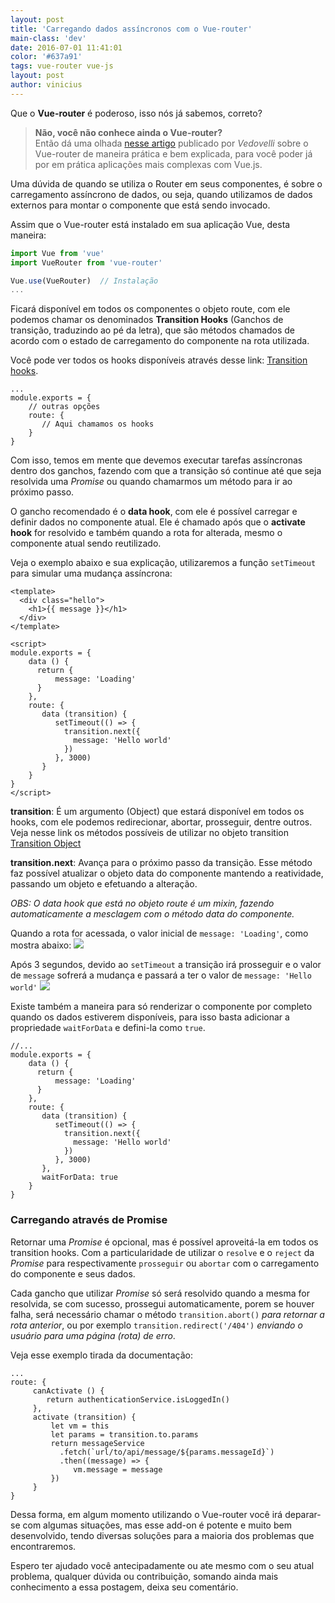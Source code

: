 ```yaml
---
layout: post
title: 'Carregando dados assíncronos com o Vue-router'
main-class: 'dev'
date: 2016-07-01 11:41:01 
color: '#637a91'
tags: vue-router vue-js
layout: post
author: vinicius
---
```


Que o **Vue-router** é poderoso, isso nós já sabemos, correto? 
> **Não, você não conhece ainda o Vue-router?**   
Então dá uma olhada [nesse artigo](http://www.vuejs-brasil.com.br/vue-router/) publicado por *Vedovelli* sobre o Vue-router de maneira prática e bem explicada, para você poder já por em prática aplicações mais complexas com Vue.js.  

Uma dúvida de quando se utiliza o Router em seus componentes, é sobre o carregamento assíncrono de dados, ou seja, quando utilizamos de dados externos para montar o componente que está sendo invocado.

Assim que o Vue-router está instalado em sua aplicação Vue, desta maneira:
```javascript
import Vue from 'vue'
import VueRouter from 'vue-router'

Vue.use(VueRouter)	// Instalação
...
```

Ficará disponível em todos os componentes o objeto route, com ele podemos chamar os denominados **Transition Hooks** (Ganchos de transição, traduzindo ao pé da letra), que são métodos chamados de acordo com o estado de carregamento do componente na rota utilizada.

Você pode ver todos os hooks disponíveis através desse link: [Transition hooks](http://router.vuejs.org/en/pipeline/hooks.html).

```
...
module.exports = {
    // outras opções
    route: {
       // Aqui chamamos os hooks
    }
}
```

Com isso, temos em mente que devemos executar tarefas assíncronas dentro dos ganchos, fazendo com que a transição só continue até que seja resolvida uma *Promise* ou quando chamarmos um método para ir ao próximo passo.

O gancho recomendado é o **data hook**, com ele é possível carregar e definir dados no componente atual. Ele é chamado após que o **activate hook** for resolvido e também quando a rota for alterada, mesmo o componente atual sendo reutilizado.

Veja o exemplo abaixo e sua explicação, utilizaremos a função `setTimeout` para simular uma mudança assíncrona:

```
<template>
  <div class="hello">
    <h1>{{ message }}</h1>
  </div>
</template>

<script>
module.exports = {
    data () {
      return {
          message: 'Loading'
      }
    },
    route: {
       data (transition) {
          setTimeout(() => {
            transition.next({
              message: 'Hello world'
            })
          }, 3000)
       }   
    }
}
</script>
```

**transition**: É um argumento (Object) que estará disponível em todos os hooks, com ele podemos redirecionar, abortar, prosseguir, dentre outros.   
Veja nesse link os métodos possíveis de utilizar no objeto transition [Transition Object](http://router.vuejs.org/en/pipeline/hooks.html#transition-object)

**transition.next**: Avança para o próximo passo da transição. Esse método faz possível atualizar o objeto data do componente mantendo a reatividade, passando um objeto e efetuando a alteração.

*OBS: O data hook que está no objeto route é um mixin, fazendo automaticamente a mesclagem com o método data do componente.*

Quando a rota for acessada, o valor inicial de `message: 'Loading'`, como mostra abaixo:
![](/content/images/2016/06/async-com-vue-router.png)

Após 3 segundos, devido ao `setTimeout` a transição irá prosseguir e o valor de `message` sofrerá a mudança e passará a ter o valor de `message: 'Hello world'`
![](/content/images/2016/06/async-com-vue-router-2.png)

Existe também a maneira para só renderizar o componente por completo quando os dados estiverem disponíveis, para isso basta adicionar a propriedade `waitForData` e defini-la como `true`.

```
//...
module.exports = {
    data () {
      return {
          message: 'Loading'
      }
    },
    route: {
       data (transition) {
          setTimeout(() => {
            transition.next({
              message: 'Hello world'
            })
          }, 3000)
       },
       waitForData: true   
    }
}
```

 
### Carregando através de Promise
Retornar uma *Promise* é opcional, mas é possível aproveitá-la em todos os transition hooks. Com a particularidade de utilizar o `resolve` e o `reject` da *Promise* para respectivamente `prosseguir` ou `abortar` com o carregamento do componente e seus dados.

Cada gancho que utilizar *Promise* só será resolvido quando a mesma for resolvida, se com sucesso, prossegui automaticamente, porem se houver falha, será necessário chamar o método `transition.abort()` *para retornar a rota anterior*, ou por exemplo `transition.redirect('/404')` *enviando o usuário para uma página (rota) de erro*.

Veja esse exemplo tirada da documentação:
```
...
route: {
     canActivate () {
        return authenticationService.isLoggedIn()
     },
     activate (transition) {
         let vm = this
         let params = transition.to.params
         return messageService
           .fetch(`url/to/api/message/${params.messageId}`)
           .then((message) => {
              vm.message = message
         })
     }
}
```

Dessa forma, em algum momento utilizando o Vue-router você irá deparar-se com algumas situações, mas esse add-on é potente e muito bem desenvolvido, tendo diversas soluções para a maioria dos problemas que encontraremos.

Espero ter ajudado você antecipadamente ou ate mesmo com o seu atual problema, qualquer dúvida ou contribuição, somando ainda mais conhecimento a essa postagem, deixa seu comentário.



